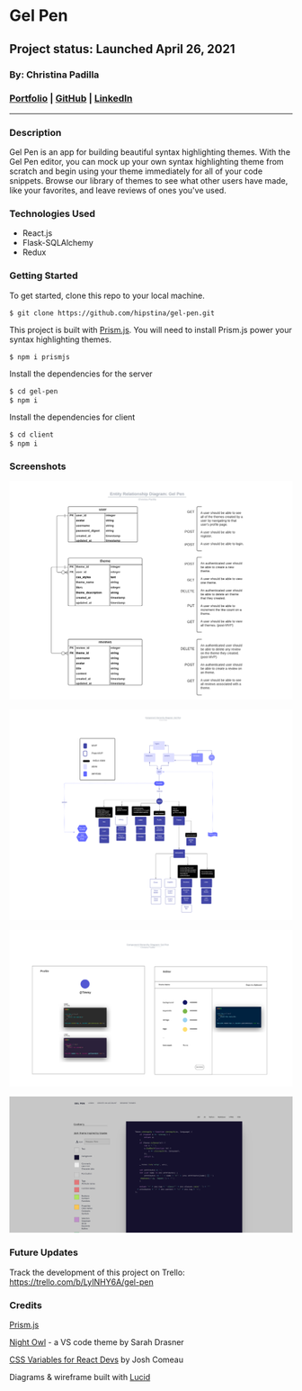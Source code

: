 # Gel Pen 

## Project status: Launched April 26, 2021
### By: Christina Padilla

### [Portfolio](https://christinapadilla.com) | [GitHub](https://github.com/hipstina) | [LinkedIn](https://linkedin.com/in/hipstina)
***

### **Description** 
Gel Pen is an app for building beautiful syntax highlighting themes. With the Gel Pen editor, you can mock up your own syntax highlighting theme from scratch and begin using your theme immediately for all of your code snippets. Browse our library of themes to see what other users have made, like your favorites, and leave reviews of ones you've used.  

### **Technologies Used**
* React.js
* Flask-SQLAlchemy
* Redux


### **Getting Started**
To get started, clone this repo to your local machine.
```shell
$ git clone https://github.com/hipstina/gel-pen.git
```

This project is built with [Prism.js](https://prismjs.com/). You will need to install Prism.js power your syntax highlighting themes.
```shell
$ npm i prismjs
```


Install the dependencies for the server
```shell
$ cd gel-pen
$ npm i 
```

Install the dependencies for client
```shell
$ cd client
$ npm i
```

### **Screenshots**
![gel-pen entity relationship diagram](./assets/gel-pen-erd.png)

![gel-pen component hierarchy diagram](./assets/gel-pen-chd.png)

![gel-pen wireframe](./assets/gel-pen-wireframes.png)

![gel-pen final](./assets/gel-pen-screenshot.png)


### **Future Updates**
Track the development of this project on Trello: https://trello.com/b/LyINHY6A/gel-pen


### **Credits**

[Prism.js](https://prismjs.com/)

[Night Owl](https://github.com/sdras/night-owl-vscode-theme) - a VS code theme by Sarah Drasner 

[CSS Variables for React Devs](https://www.joshwcomeau.com/css/css-variables-for-react-devs/) by Josh Comeau

Diagrams & wireframe built with [Lucid](https://lucid.app/)
